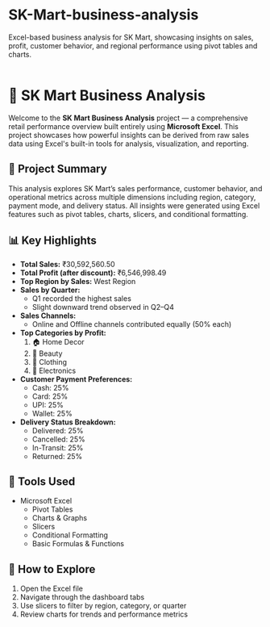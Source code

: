 # SK-Mart-business-analysis
Excel-based business analysis for SK Mart, showcasing insights on sales, profit, customer behavior, and regional performance using pivot tables and charts.
<br><br>


# 🛒 SK Mart Business Analysis

Welcome to the **SK Mart Business Analysis** project — a comprehensive retail performance overview built entirely using **Microsoft Excel**. This project showcases how powerful insights can be derived from raw sales data using Excel's built-in tools for analysis, visualization, and reporting.

## 📌 Project Summary

This analysis explores SK Mart’s sales performance, customer behavior, and operational metrics across multiple dimensions including region, category, payment mode, and delivery status. All insights were generated using Excel features such as pivot tables, charts, slicers, and conditional formatting.

## 📊 Key Highlights

- **Total Sales:** ₹30,592,560.50  
- **Total Profit (after discount):** ₹6,546,998.49  
- **Top Region by Sales:** West Region  
- **Sales by Quarter:**  
  - Q1 recorded the highest sales  
  - Slight downward trend observed in Q2–Q4  
- **Sales Channels:**  
  - Online and Offline channels contributed equally (50% each)  
- **Top Categories by Profit:**  
  1. 🏠 Home Decor  
  2. 💄 Beauty  
  3. 👗 Clothing  
  4. 📱 Electronics  
- **Customer Payment Preferences:**  
  - Cash: 25%  
  - Card: 25%  
  - UPI: 25%  
  - Wallet: 25%  
- **Delivery Status Breakdown:**  
  - Delivered: 25%  
  - Cancelled: 25%  
  - In-Transit: 25%  
  - Returned: 25%

## 🧰 Tools Used

- Microsoft Excel  
  - Pivot Tables  
  - Charts & Graphs  
  - Slicers  
  - Conditional Formatting  
  - Basic Formulas & Functions

## 🚀 How to Explore

1. Open the Excel file  
2. Navigate through the dashboard tabs  
3. Use slicers to filter by region, category, or quarter  
4. Review charts for trends and performance metrics


